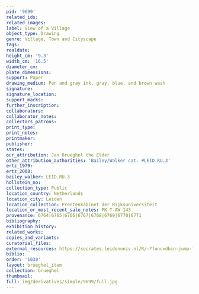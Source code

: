 ```yaml
---
pid: '9699'
related_ids: 
related_images: 
label: View of a Village
object_type: Drawing
genre: Village, Town and Cityscape
tags: 
realdate: 
height_cm: '9.3'
width_cm: '16.5'
diameter_cm: 
plate_dimensions: 
support: Paper
drawing_medium: Pen and gray ink, gray, blue, and brown wash
signature: 
signature_location: 
support_marks: 
further_inscription: 
collaborators: 
collaborator_notes: 
collectors_patrons: 
print_type: 
print_notes: 
printmaker: 
publisher: 
states: 
our_attribution: Jan Brueghel the Elder
other_attribution_authorities: 'Bailey/Walker cat. #LEID.RU.3'
ertz_1979: 
ertz_2008: 
bailey_walker: LEID.RU.3
hollstein_no: 
collection_type: Public
location_country: Netherlands
location_city: Leiden
location_collection: Prentenkabinet der Rijksuniversiteit
location_or_most_recent_sale_notes: PK-T-AW-143
provenance: 6764|6765|6766|6767|6768|6769|6770|6771
bibliography: 
exhibition_history: 
related_works: 
copies_and_variants: 
curatorial_files: 
external_resources: https://socrates.leidenuniv.nl/R/-?func=dbin-jump-full&object_id=2713729
biblio: 
order: '1030'
layout: brueghel_item
collection: brueghel
thumbnail: 
full: img/derivatives/simple/9699/full.jpg
---
```

